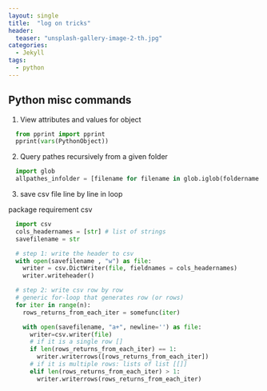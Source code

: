 ```yaml
---
layout: single
title:  "log on tricks"
header:
  teaser: "unsplash-gallery-image-2-th.jpg"
categories: 
  - Jekyll
tags:
  - python
---
```


Python misc commands
---
1. View attributes and values for object 

```python
  from pprint import pprint
  pprint(vars(PythonObject))
```

2. Query pathes recursively from a given folder

```python
  import glob
  allpathes_infolder = [filename for filename in glob.iglob(foldername + '/**/**', recursive = True)]
```

3. save csv file line by line in loop

package requirement csv

```python
  import csv
  cols_headernames = [str] # list of strings
  savefilename = str

  # step 1: write the header to csv
  with open(savefilename , "w") as file:
    writer = csv.DictWriter(file, fieldnames = cols_headernames)
    writer.writeheader()

  # step 2: write csv row by row
  # generic for-loop that generates row (or rows) 
  for iter in range(n):
    rows_returns_from_each_iter = somefunc(iter)

    with open(savefilename, "a+", newline='') as file:
      writer=csv.writer(file)
      # if it is a single row []
      if len(rows_returns_from_each_iter) == 1:
        writer.writerrows([rows_returns_from_each_iter])
      # if it is multiple rows: lists of list [[]]
      elif len(rows_returns_from_each_iter) > 1:
        writer.writerrows(rows_returns_from_each_iter)
```